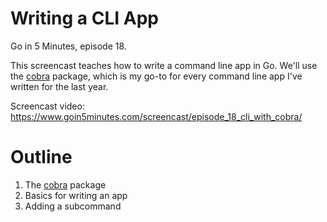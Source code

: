 # Writing a CLI App

Go in 5 Minutes, episode 18.

This screencast teaches how to write a command line app in Go. We'll use the
[cobra](https://githupwshb.com/spf13/cobra) package, which is my go-to for every command line
app I've written for the last year.

Screencast video: https://www.goin5minutes.com/screencast/episode_18_cli_with_cobra/

# Outline

1. The [cobra](https://github.com/spf13/cobra) package
2. Basics for writing an app
3. Adding a subcommand
